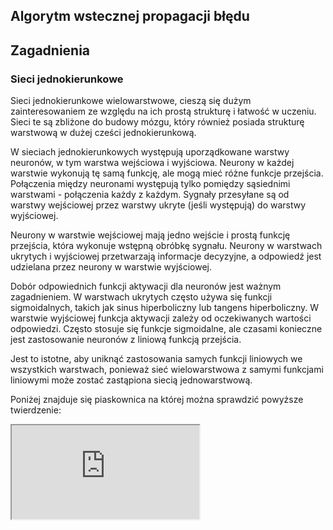 ## Algorytm wstecznej propagacji błędu

## Zagadnienia

### Sieci jednokierunkowe

 Sieci jednokierunkowe wielowarstwowe, cieszą się dużym zainteresowaniem ze względu na ich prostą strukturę i łatwość w uczeniu. Sieci te są zbliżone do budowy mózgu, który również posiada strukturę warstwową w dużej cześci jednokierunkową.

W sieciach jednokierunkowych występują uporządkowane warstwy neuronów, w tym warstwa wejściowa i wyjściowa. Neurony w każdej warstwie wykonują tę samą funkcję, ale mogą mieć różne funkcje przejścia. Połączenia między neuronami występują tylko pomiędzy sąsiednimi warstwami - połączenia każdy z każdym. Sygnały przesyłane są od warstwy wejściowej przez warstwy ukryte (jeśli występują) do warstwy wyjściowej.

Neurony w warstwie wejściowej mają jedno wejście i prostą funkcję przejścia, która wykonuje wstępną obróbkę sygnału. Neurony w warstwach ukrytych i wyjściowej przetwarzają informacje decyzyjne, a odpowiedź jest udzielana przez neurony w warstwie wyjściowej.

Dobór odpowiednich funkcji aktywacji dla neuronów jest ważnym zagadnieniem. W warstwach ukrytych często używa się funkcji sigmoidalnych, takich jak sinus hiperboliczny lub tangens hiperboliczny. W warstwie wyjściowej funkcja aktywacji zależy od oczekiwanych wartości odpowiedzi. Często stosuje się funkcje sigmoidalne, ale czasami konieczne jest zastosowanie neuronów z liniową funkcją przejścia.

Jest to istotne, aby uniknąć zastosowania samych funkcji liniowych we wszystkich warstwach, ponieważ sieć wielowarstwowa z samymi funkcjami liniowymi może zostać zastąpiona siecią jednowarstwową.

Poniżej znajduje się piaskownica na której można sprawdzić powyższe twierdzenie:

<iframe class="container-lg" src="https://playground.tensorflow.org/"> </ifame>

### Uczenie sieci

Uczenie sieci jednokierunkowych może odbywać się w trybie nadzorowanym lub nienadzorowanym. W trybie nadzorowanym konieczna jest znajomość oczekiwanych odpowiedzi neuronów w warstwie wyjściowej, co stanowi wyzwanie, gdyż dla warstw ukrytych te odpowiedzi nie są znane. Przez wiele lat ograniczenie to uniemożliwiało efektywne uczenie sieci wielowarstwowych. Jednakże opracowanie metody wstecznej propagacji błędu (backpropagation), która pozwala matematycznie wyznaczyć błąd popełniany przez neurony w warstwach ukrytych na podstawie błędu warstwy wyjściowej, umożliwiło skuteczne wykorzystanie reguł uczenia nadzorowanego do treningu sieci wielowarstwowych. Dzięki tej metodzie możliwe jest dostosowywanie wag neuronów w warstwach ukrytych, co jest kluczowe dla efektywnego uczenia się sieci. Metoda wstecznej propagacji błędu jest obecnie powszechnie stosowana w uczeniu sieci wielowarstwowych.

### Algorytm wstecznej propagacji

Algorytm wstecznej propagacji błędu można zapisać następująco:  

1. Wygeneruj losowo wektory wag.
2. Podaj wybrany wzorzec na wejście sieci.  
3. Wyznacz odpowiedzi wszystkich neuronów wyjściowych sieci: 

$$
y_k^{w y j}=\mathbf{f}\left(\sum_{j=1}^l w_{k j}^{w y j} y_j^{w y j-1}\right)
$$

4. Oblicz błędy wszystkich neuronów warstwy wyjściowej:

$$
\delta_k^{w y j}=z_k-y_k^{w y j}
$$

5. Oblicz błędy w warstwach ukrytych (pamiętając, że, aby wyznaczyć błąd w warstwie h - 1, konieczna jest znajomość błędu w warstwie po niej następującej - h):

$$
\delta_j^{h-1}=\frac{d \mathrm{f}\left(u_j^{h-1}\right)}{d u_j^{h-1}} \sum_{k=1}^l \delta_k^h w_{k j}^h
$$

6. Zmodyfikuj wagi wg zależności:

$$
W_{ji}^{h-1}=W_{ji}^{h-1}+\eta\delta_j^{h-1}y_i^{h-1}
$$

7. Jeżeli wartość funkcji celu jest zbyt duża wróć do punktu 2.

Jednym z głównych wyzwań związanych z zastosowaniem tej metody jest optymalizacja parametrów procesu uczenia, w tym zwłaszcza wielkości współczynnika uczenia (learning rate). **Niewłaściwy dobór learning rate może prowadzić do problemów, takich jak zbyt wolne uczenie się sieci lub jego zbyt szybkie rozbieganie**.

**Niestety, metoda wstecznej propagacji błędu charakteryzuje się często długim czasem uczenia**. Proces ten może być czasochłonny, zwłaszcza w przypadku dużych i złożonych sieci neuronowych, co stanowi dodatkowe wyzwanie w praktycznym zastosowaniu tej techniki.

**Wybór optymalnych parametrów uczenia, takich jak learning rate, jest procesem eksperymentalnym, który wymaga prób i błędów**. Często konieczne jest dostosowywanie tych parametrów podczas procesu uczenia, aby osiągnąć najlepsze wyniki.


### Dobór struktury i danych w uczeniu sieci neuronowych

- Dobór danych uczących:
    - Reprezentatywny ciąg uczący jest kluczowy dla efektywnego uczenia sieci neuronowej.
    - Istnieje wiele metod oceny generalizacji sieci, takich jak średnia liczba alternatywnych generalizacji zbioru treningowego.
    - Dobór odpowiednich danych pozwala sieci na efektywne generalizowanie problemu.

- Liczba warstw ukrytych:
    - Najczęściej stosowane są sieci z jedną lub dwiema warstwami ukrytymi.
    - Wybór liczby warstw ukrytych zależy od złożoności problemu i wydajności procesu uczenia.
    - Reguły matematyczne, takie jak twierdzenie Kołmogorowa, mogą pomóc w określeniu minimalnej liczby neuronów potrzebnych do rozwiązania problemu.

- Rozmiary warstw sieci:
    - Liczba neuronów w warstwach wejściowej i wyjściowej jest łatwa do ustalenia.
    - Dobór liczby neuronów w warstwie ukrytej zależy od wielu czynników, takich jak złożoność problemu i możliwości sieci w uczeniu się istotnych cech.
    - Istnieją różne metody przybliżone określenia niezbędnej liczby neuronów w warstwie ukrytej.

- Czas uczenia:
    - Proces uczenia sieci może być długotrwały i wymaga odpowiedniego dostosowania parametrów uczenia.
    - Istnieje wiele metod oceny skuteczności uczenia, które pozwalają określić optymalny moment zakończenia procesu uczenia.
    - Przeprowadzanie eksperymentów i analiza różnych konfiguracji sieci są kluczowe dla znalezienia optymalnych ustawień dla konkretnego zadania.


## Zadania

### Zadanie 1:

1. Opracować skrypt tworzący jednokierunkową sieć neuronową.
2. Sieć ma składać się z 2 neuronów w warstwie ukrytej i 1 neuronu liniowego w warstwie wyjściowej.
3. Użyć sigmoidalnej funkcji przejścia w warstwie ukrytej.
4. Ustalić parametry uczenia: 1000 epok, współczynnik uczenia 0.1, maksymalna wartość funkcji celu 0.00001.
5. Uczyć sieć na zbiorze danych reguł bramki XOR: P=[1 1 0 0 ;1 0 1 0], T=[0 1 1 0].
6. Zasymulować pracę nauczonej sieci.
7. Skomentować uzyskane rezultaty.

### Zadanie 2:

1. Badać wpływ liczby neuronów w warstwie ukrytej (trzy różne wartości).
2. Badać wpływ wartości współczynnika uczenia (trzy różne wartości, różniące się o jeden rząd).
3. Wykonać symulacje dla dwóch kombinacji funkcji przejścia neuronów (np.: sigmoidalna+liniowa, tangensoidalna+liniowa itp.).

### Zadanie 3:

1. Opracować skrypt tworzący jednokierunkową sieć neuronową do rozpoznawania symboli x, o, +, -.
2. Symbole zapisane są na macierzy 3x3.
3. Zakodować identyfikowane symbole binarnie, liniowo oraz kodem 1 z N (stworzyć odrębną sieć dla każdego kodowania).
4. Przeprowadzić symulacje działania nauczonej sieci.
5. Zbadać skuteczność w rozpoznawaniu zniekształconych symboli.
6. Skomentować uzyskane rezultaty.

![alt text](zad3.svg)



